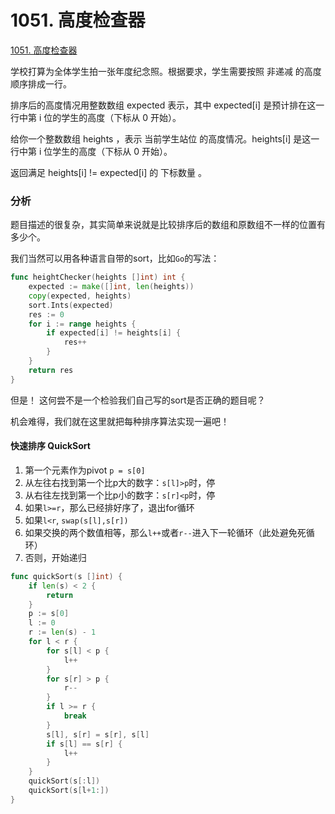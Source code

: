 # 1051. 高度检查器
[1051. 高度检查器](https://leetcode.cn/problems/height-checker/)

学校打算为全体学生拍一张年度纪念照。根据要求，学生需要按照 非递减 的高度顺序排成一行。

排序后的高度情况用整数数组 expected 表示，其中 expected[i] 是预计排在这一行中第 i 位的学生的高度（下标从 0 开始）。

给你一个整数数组 heights ，表示 当前学生站位 的高度情况。heights[i] 是这一行中第 i 位学生的高度（下标从 0 开始）。

返回满足 heights[i] != expected[i] 的 下标数量 。

### 分析
题目描述的很复杂，其实简单来说就是比较排序后的数组和原数组不一样的位置有多少个。

我们当然可以用各种语言自带的sort，比如`Go`的写法：
```go
func heightChecker(heights []int) int {
    expected := make([]int, len(heights))
    copy(expected, heights)
    sort.Ints(expected)
    res := 0
    for i := range heights {
        if expected[i] != heights[i] {
            res++
        }
    }
    return res
}
```

但是！
这何尝不是一个检验我们自己写的sort是否正确的题目呢？

机会难得，我们就在这里就把每种排序算法实现一遍吧！

#### 快速排序 QuickSort
1. 第一个元素作为pivot `p = s[0]`
2. 从左往右找到第一个比p大的数字：`s[l]>p`时，停
3. 从右往左找到第一个比p小的数字：`s[r]<p`时，停
4. 如果`l>=r`，那么已经排好序了，退出for循环
5. 如果`l<r`, `swap(s[l],s[r])`
6. 如果交换的两个数值相等，那么`l++`或者`r--`进入下一轮循环（此处避免死循环）
5. 否则，开始递归
```go
func quickSort(s []int) {
	if len(s) < 2 {
		return
	}
	p := s[0]
	l := 0
	r := len(s) - 1
	for l < r {
		for s[l] < p {
			l++
		}
		for s[r] > p {
			r--
		}
		if l >= r {
			break
		}
		s[l], s[r] = s[r], s[l]
        if s[l] == s[r] {
			l++
		}
	}
	quickSort(s[:l])
	quickSort(s[l+1:])
}
```